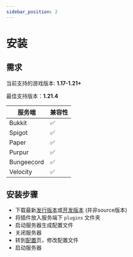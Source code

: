 ```yaml
---
sidebar_position: 2
---
```


# 安装

## 需求

当前支持的游戏版本: **1.17-1.21+**

最佳支持版本：**1.21.4**

| 服务端             | 兼容性             |
|-------------------|--------------------|
| Bukkit            | :white_check_mark: |
| Spigot            | :white_check_mark: |
| Paper             | :white_check_mark: |
| Purpur            | :white_check_mark: |
| Bungeecord        | :white_check_mark: |
| Velocity          | :white_check_mark: |

## 安装步骤

* 下载最新[发行版本](https://github.com/ChengZhiMeow/MHDF-Tools/releases)或[开发版本](https://github.com/ChengZhiMeow/MHDF-Tools/actions) (并非source版本)
* 将插件放入服务端下 `plugins` 文件夹
* 启动服务器生成配置文件
* 关闭服务器
* 转到[配置](./configuration.md)页，修改配置文件 
* 启动服务器